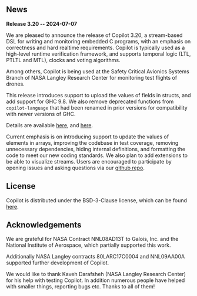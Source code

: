 ## News
**Release 3.20 -- 2024-07-07**

We are pleased to announce the release of Copilot 3.20, a stream-based DSL
for writing and monitoring embedded C programs, with an emphasis on correctness
and hard realtime requirements. Copilot is typically used as a high-level
runtime verification framework, and supports temporal logic (LTL, PTLTL and
MTL), clocks and voting algorithms.

Among others, Copilot is being used at the Safety Critical Avionics Systems
Branch of NASA Langley Research Center for monitoring test flights of drones.

This release introduces support to upload the values of fields in structs, and
add support for GHC 9.8. We also remove deprecated functions from
`copilot-language` that had been renamed in prior versions for compatibility
with newer versions of GHC.

Details are available
[here](https://github.com/Copilot-Language/copilot/milestone/27?closed=1),
and
[here](https://github.com/Copilot-Language/copilot/releases/tag/v3.20).

Current emphasis is on introducing support to update the values of elements in
arrays, improving the codebase in test coverage, removing unnecessary
dependencies, hiding internal definitions, and formatting the code to meet our
new coding standards. We also plan to add extensions to be able to visualize
streams. Users are encouraged to participate by opening issues and asking
questions via our [github repo](https://github.com/copilot-language/copilot).

## License
Copilot is distributed under the BSD-3-Clause license, which can be found
[here](https://raw.githubusercontent.com/Copilot-Language/Copilot/master/LICENSE).

## Acknowledgements
We are grateful for NASA Contract NNL08AD13T to Galois, Inc. and the National
Institute of Aerospace, which partially supported this work.

Additionally NASA Langley contracts 80LARC17C0004 and NNL09AA00A supported
further development of Copilot.

We would like to thank Kaveh Darafsheh (NASA Langley Research Center) for his
help with testing Copilot. In addition numerous people have helped with smaller
things, reporting bugs etc. Thanks to all of them!
